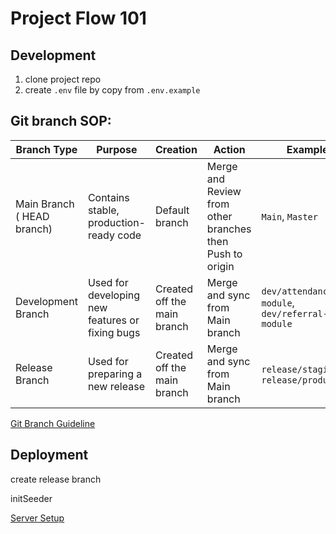 # Project Flow 101

## Development

1. clone project repo
1. create `.env` file by copy from `.env.example`


## Git branch SOP:

| Branch Type | Purpose | Creation | Action | Example |
| --- | --- | --- | --- | --- |
| Main Branch <br>( HEAD branch)| Contains stable, production-ready code | Default branch | Merge and Review from other branches then Push to origin | `Main`, `Master`
| Development Branch | Used for developing new features or fixing bugs | Created off the main branch | Merge and sync from Main branch | `dev/attendance-module`, `dev/referral-module`
| Release Branch | Used for preparing a new release | Created off the main branch | Merge and sync from Main branch | `release/staging`, `release/production`



[Git Branch Guideline](/git-branch)

## Deployment

create release branch

initSeeder

[Server Setup](/server-setup)